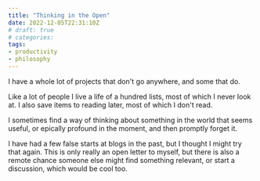 ```yaml
---
title: "Thinking in the Open"
date: 2022-12-05T22:31:10Z
# draft: true
# categories:
tags:
- productivity
- philosophy
---
```


I have a whole lot of projects that don't go anywhere, and some that do.

Like a lot of people I live a life of a hundred lists, most of which I never
look at. I also save items to reading later, most of which I don't read.

I sometimes find a way of thinking about something in the world that seems
useful, or epically profound in the moment, and then promptly forget it.

I have had a few false starts at blogs in the past, but I thought I might try
that again. This is only really an open letter to myself, but there is also a remote
chance someone else might find something relevant, or start a discussion, which
would be cool too.
